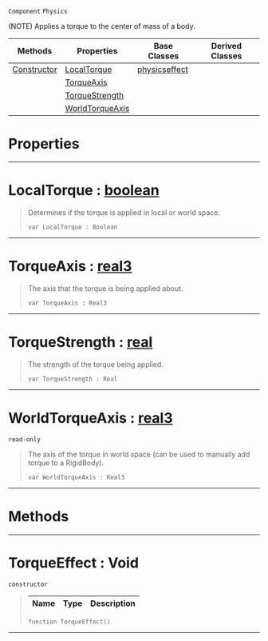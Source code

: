  `Component` `Physics`



(NOTE) Applies a torque to the center of mass of a body.

|Methods|Properties|Base Classes|Derived Classes|
|---|---|---|---|
|[ Constructor](https://github.com/dragonCASTjosh/PlasmaDocs/blob/master/code_reference/class_reference/torqueeffect.markdown#torqueeffect-void)|[ LocalTorque](https://github.com/dragonCASTjosh/PlasmaDocs/blob/master/code_reference/class_reference/torqueeffect.markdown#localtorque-plasma-engine)|[physicseffect](https://github.com/dragonCASTjosh/PlasmaDocs/blob/master/code_reference/class_reference/physicseffect.markdown)| |
| |[ TorqueAxis](https://github.com/dragonCASTjosh/PlasmaDocs/blob/master/code_reference/class_reference/torqueeffect.markdown#torqueaxis-plasma-engine-d)| | |
| |[ TorqueStrength](https://github.com/dragonCASTjosh/PlasmaDocs/blob/master/code_reference/class_reference/torqueeffect.markdown#torquestrength-plasma-engi)| | |
| |[ WorldTorqueAxis](https://github.com/dragonCASTjosh/PlasmaDocs/blob/master/code_reference/class_reference/torqueeffect.markdown#worldtorqueaxis-plasma-eng)| | |


 #  Properties


---  
 #  LocalTorque : [boolean](https://github.com/dragonCASTjosh/PlasmaDocs/blob/master/code_reference/lightning_base_types/boolean.markdown)

> Determines if the torque is applied in local or world space.
> ``` lang=cpp, name=Lightning
> var LocalTorque : Boolean


---  
 #  TorqueAxis : [real3](https://github.com/dragonCASTjosh/PlasmaDocs/blob/master/code_reference/lightning_base_types/real3.markdown)

> The axis that the torque is being applied about.
> ``` lang=cpp, name=Lightning
> var TorqueAxis : Real3


---  
 #  TorqueStrength : [real](https://github.com/dragonCASTjosh/PlasmaDocs/blob/master/code_reference/lightning_base_types/real.markdown)

> The strength of the torque being applied.
> ``` lang=cpp, name=Lightning
> var TorqueStrength : Real


---  
 #  WorldTorqueAxis : [real3](https://github.com/dragonCASTjosh/PlasmaDocs/blob/master/code_reference/lightning_base_types/real3.markdown)

 `read-only`

> The axis of the torque in world space (can be used to manually add torque to a RigidBody).
> ``` lang=cpp, name=Lightning
> var WorldTorqueAxis : Real3


---  
 #  Methods


---  
 #  TorqueEffect : Void

 `constructor`

> 
> |Name|Type|Description|
> |---|---|---|
> ``` lang=cpp, name=Lightning
> function TorqueEffect()
> ``` 


---  
 

 